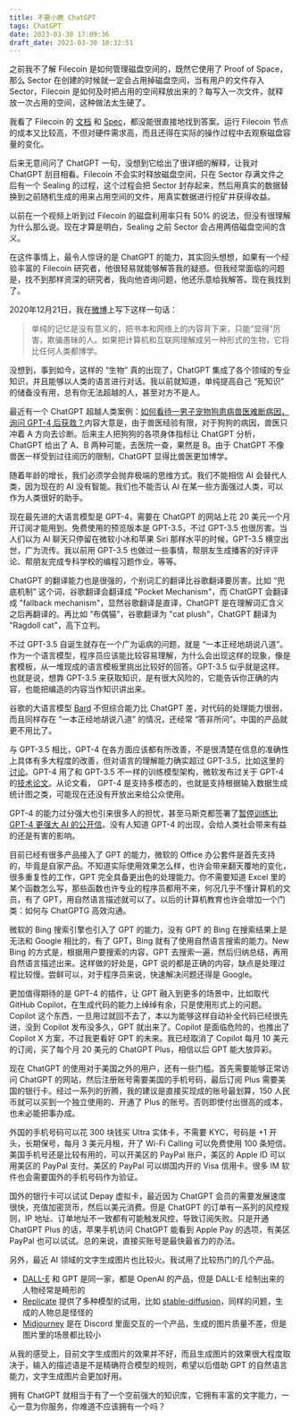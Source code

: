 ```yaml
---
title: 不要小瞧 ChatGPT
tags: ChatGPT
date: 2023-03-30 17:09:36
draft_date: 2023-03-30 10:32:51
---
```



之前我不了解 Filecoin 是如何管理磁盘空间的，既然它使用了 Proof of Space，那么 Sector 在创建的时候就一定会占用掉磁盘空间，当有用户的文件存入 Sector，Filecoin 是如何及时把占用的空间释放出来的？每写入一次文件，就释放一次占用的空间，这种做法太生硬了。

我看了 Filecoin 的 [文档](https://docs.filecoin.io/basics/what-is-filecoin/storage-model/) 和 [Spec](https://spec.filecoin.io/systems/filecoin_mining/sector/)，都没能很直接地找到答案。运行 Filecoin 节点的成本又比较高，不但对硬件需求高，而且还得在实际的操作过程中去观察磁盘容量的变化。

后来无意间问了 ChatGPT 一句，没想到它给出了很详细的解释，让我对 ChatGPT 刮目相看。Filecoin 不会实时释放磁盘空间，只在 Sector 存满文件之后有一个 Sealing 的过程，这个过程会把 Sector 封存起来，然后用真实的数据替换到之前随机生成的用来占用空间的文件，用真实数据进行挖矿并获得收益。

以前在一个视频上听到过 Filecoin 的磁盘利用率只有 50% 的说法，但没有很理解为什么那么说。现在才算是明白，Sealing 之前 Sector 会占用两倍磁盘空间的含义。

在这件事情上，最令人惊讶的是 ChatGPT 的能力，其实回头想想，如果有一个经验丰富的 Filecoin 研究者，他很轻易就能够解答我的疑惑。但我经常面临的问题是，找不到那样资深的研究者，我向他咨询问题，他还乐意给我解答。现在我找到了。

2020年12月21日，我在[微博](/micro-blog/#2020-32)上写下这样一句话：

> 单纯的记忆是没有意义的，把书本和网络上的内容背下来，只能“显得”厉害，欺骗愚昧的人。如果把计算机和互联网理解成另一种形式的生物，它将比任何人类都博学。

没想到，事到如今，这样的 “生物” 真的出现了，ChatGPT 集成了各个领域的专业知识，并且能够以人类的语言进行对话。我以前就知道，单纯提高自己 “死知识” 的储备没有用，总有你无法超越的人，甚至对方不是人。

最近有一个 ChatGPT 超越人类案例：[如何看待一男子宠物狗患病兽医难断病因，询问 GPT-4 后获救？](https://www.zhihu.com/question/592511373)内容大意是，由于兽医经验有限，对于狗狗的病因，兽医只冲着 A 方向去诊断。后来主人把狗狗的各项身体指标让 ChatGPT 分析，ChatGPT 给出了 A、B 两种可能，去医院一查，果然是 B。由于 ChatGPT 不像兽医一样受到过往阅历的限制，ChatGPT 显得比兽医更加博学。

随着年龄的增长，我们必须学会抛弃极端的思维方式。我们不能相信 AI 会替代人类，因为现在的 AI 没有智能。我们也不能否认 AI 在某一些方面强过人类，可以作为人类很好的助手。

现在最先进的大语言模型是 GPT-4，需要在 ChatGPT 的网站上花 20 美元一个月开订阅才能用到。免费使用的预览版本是 GPT-3.5，不过 GPT-3.5 也很厉害。当人们以为 AI 聊天只停留在微软小冰和苹果 Siri 那样水平的时候，GPT-3.5 横空出世，广为流传。我以前用 GPT-3.5 也做过一些事情，帮朋友生成播客的好评评论、帮朋友完成专科学校的编程习题作业，等等。

ChatGPT 的翻译能力也是很强的，个别词汇的翻译比谷歌翻译要厉害。比如 “兜底机制” 这个词，谷歌翻译会翻译成 "Pocket Mechanism"，而 ChatGPT 会翻译成 "fallback mechanism"，显然谷歌翻译是直译，ChatGPT 是在理解词汇含义之后再翻译的。再比如 “布偶猫”，谷歌翻译为 "cat plush"，ChatGPT 翻译为 "Ragdoll cat"，高下立判。

不过 GPT-3.5 自诞生就存在一个广为诟病的问题，就是 “一本正经地胡说八道”。作为一个语言模型，程序员应该能比较容易理解，为什么会出现这样的现象，像是套模板，从一堆现成的语言模板里挑出比较好的回答。GPT-3.5 似乎就是这样。也就是说，想靠 GPT-3.5 来获取知识，是有很大风险的，它能告诉你正确的内容，也能把编造的内容当作知识讲出来。

谷歌的大语言模型 [Bard](https://bard.google.com/) 不但综合能力比 ChatGPT 差，对代码的处理能力很弱，而且同样存在 “一本正经地胡说八道” 的情况，还经常 “答非所问”。中国的产品就更不用比了。

与 GPT-3.5 相比，GPT-4 在各方面应该都有所改善，不是很清楚在信息的准确性上具体有多大程度的改善，但对语言的理解能力确实超过 GPT-3.5，比如这里的[讨论](https://v2ex.com/t/927744)。GPT-4 用了和 GPT-3.5 不一样的训练模型架构，微软发布过关于 GPT-4 的[技术论文](https://arxiv.org/abs/2303.12712)。从论文看， GPT-4 是支持多模态的，也就是支持根据输入数据生成统计图之类，可能现在还没有开放出来给公众使用。

GPT-4 的能力过分强大也引来很多人的担忧，甚至马斯克都签署了[暂停训练比 GPT-4 更强大 AI 的公开信](https://futureoflife.org/open-letter/pause-giant-ai-experiments/)。没有人知道 GPT-4 的出现，会给人类社会带来有益的还是有害的影响。

目前已经有很多产品接入了 GPT 的能力，微软的 Office 办公套件是首先支持的，毕竟是自家产品。不知道实际使用效果怎么样，也许会带来翻天覆地的变化，很多重复性的工作，GPT 完全具备更出色的处理能力。你不需要知道 Excel 里的某个函数怎么写，那些函数也许专业的程序员都用不来，何况几乎不懂计算机的文员，有了 GPT，用自然语言描述就可以了。以后的计算机教育也许会增加一个门类：如何与 ChatGPTG 高效沟通。

微软的 Bing 搜索引擎也引入了 GPT 的能力，没有 GPT 的 Bing 在搜索结果上是无法和 Google 相比的，有了 GPT，Bing 就有了使用自然语言搜索的能力。New Bing 的方式是，根据用户要搜索的内容，GPT 去搜索一遍，然后归纳总结，再用自然语言描述出来。这样做的好处是，GPT 说的都是正确的内容，缺点是处理过程比较慢。尝鲜可以，对于程序员来说，快速解决问题还得是 Google。

更加值得期待的是 GPT-4 的插件，让 GPT 融入到更多的场景中，比如取代 GitHub Copilot，在生成代码的能力上绰绰有余，只是使用形式上的问题。Copilot 这个东西，一旦用过就回不去了，本以为能够这样自动补全代码已经很先进，没到 Copilot 发布没多久，GPT 就出来了。Copilot 是面临危险的，也推出了 Copilot X 方案，不过我更看好 GPT 的未来。我已经取消了 Copilot 每月 10 美元的订阅，买了每个月 20 美元的 ChatGPT Plus，相信以后 GPT 能大放异彩。

现在 ChatGPT 的使用对于美国之外的用户，还有一些门槛。首先需要能够正常访问 ChatGPT 的网站，然后注册账号需要美国的手机号码，最后订阅 Plus 需要美国的银行卡。经过一系列的折腾，我的建议是直接买现成的账号最划算，150 人民币就可以买到一个独立使用的、开通了 Plus 的账号。否则即使付出很高的成本，也未必能把事办成。

外国的手机号码可以花 300 块钱买 Ultra 实体卡，不需要 KYC，号码是 +1 开头，长期保号，每月 3 美元月租，开了 Wi-Fi Calling 可以免费使用 100 条短信。美国手机号还是比较有用的，可以开美区的 PayPal 账户，美区的 Apple ID 可以用美区的 PayPal 支付。美区的 PayPal 可以绑国内开的 Visa 信用卡。很多 IM 软件也会需要国外的手机号码作为验证。

国外的银行卡可以试试 Depay 虚拟卡，最近因为 ChatGPT 会员的需要发展速度很快，充值加密货币，然后以美元消费。但是 ChatGPT 的订单有一系列的风控规则，IP 地址、订单地址不一致都有可能触发风控，导致订阅失败。只是开通 ChatGPT Plus 的话，苹果手机访问 ChatGPT 能看到 Apple Pay 的选项，有美区 PayPal 也可以试试。总的来说，直接买账号是最快最省力的办法。

另外，最近 AI 领域的文字生成图片也比较火。我试用了比较热门的几个产品。

- [DALL-E](https://labs.openai.com/) 和 GPT 是同一家，都是 OpenAI 的产品，但是 DALL-E 绘制出来的人物经常是畸形的
- [Replicate](https://replicate.com/explore) 提供了多种模型的试用，比如 [stable-diffusion](https://replicate.com/stability-ai/stable-diffusion)，同样的问题，生成的人物总是怪怪的
- [Midjourney](https://www.midjourney.com/) 是在 Discord 里面交互的一个产品，生成的图片质量不差，但是图片里的场景都比较小

从我的感受上，目前文字生成图片的效果并不好，而且生成图片的效果很大程度取决于，输入的描述语是不是精确符合模型的规则，希望以后借助 GPT 的自然语言能力，文字生成图片会更加好用。

拥有 ChatGPT 就相当于有了一个空前强大的知识库，它拥有丰富的文字能力，一心一意为你服务，你难道不应该拥有一个吗？

